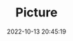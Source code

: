 ---
weight: 1
images:
- /images/edited/234.jpeg
title: Picture
date: 2022-10-13 20:45:19
tags: [luminarneo,work,ILCE7M3,53.0,dog,chair,bench]
---